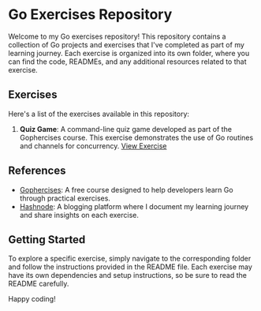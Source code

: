 # Go Exercises Repository

Welcome to my Go exercises repository! This repository contains a collection of Go projects and exercises that I've completed as part of my learning journey. Each exercise is organized into its own folder, where you can find the code, READMEs, and any additional resources related to that exercise.

## Exercises

Here's a list of the exercises available in this repository:

1. **Quiz Game**: A command-line quiz game developed as part of the Gophercises course. This exercise demonstrates the use of Go routines and channels for concurrency. [View Exercise](exercise-quiz-game)

<!-- 2. **URL Shortener**: A web-based URL shortener application developed using Go. This exercise showcases web development skills and HTTP routing. [View Exercise](exercise-url-shortener)

3. **Choose Your Own Adventure**: An interactive web-based story application implemented in Go. This exercise explores HTML templating and user input handling. [View Exercise](exercise-choose-your-own-adventure)

4. **HTML Link Parser**: A tool for parsing and extracting links from HTML files. This exercise focuses on file handling and text parsing in Go. [View Exercise](exercise-html-link-parser)

5. **Sitemap Builder**: A web crawler that generates sitemaps for websites. This exercise covers web scraping and concurrency concepts in Go. [View Exercise](exercise-sitemap-builder) -->

## References

- [Gophercises](https://gophercises.com/): A free course designed to help developers learn Go through practical exercises.
- [Hashnode](https://zeal.hashnode.dev/series/inject-go): A blogging platform where I document my learning journey and share insights on each exercise.

## Getting Started

To explore a specific exercise, simply navigate to the corresponding folder and follow the instructions provided in the README file. Each exercise may have its own dependencies and setup instructions, so be sure to read the README carefully.

Happy coding!
